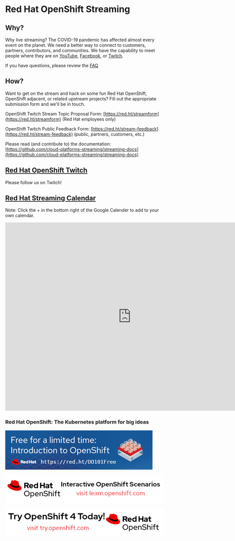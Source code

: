 # Red Hat OpenShift Streaming

## Why?

Why live streaming? The COVID-19 pandemic has affected almost every event on the planet. We need a better way to connect to customers, partners, contributors, and communities. We have the capability to meet people where they are on [YouTube](https://www.youtube.com/rhopenshift), [Facebook](https://www.facebook.com/openshift/), or [Twitch](https://www.twitch.tv/redhatopenshift).

If you have questions, please review the [FAQ](https://red.ht/streamfaq)

## How?

Want to get on the stream and hack on some fun Red Hat OpenShift, OpenShift adjacent, or related upstream projects? Fill out the appropriate submission form and we'll be in touch.

OpenShift Twitch Stream Topic Proposal Form: [https://red.ht/streamform](https://red.ht/streamform) (Red Hat employees only)

OpenShift Twitch Public Feedback Form: [https://red.ht/stream-feedback](https://red.ht/stream-feedback) (public, partners, customers, etc.)

Please read (and contribute to) the documentation: [https://github.com/cloud-platforms-streaming/streaming-docs](https://github.com/cloud-platforms-streaming/streaming-docs)

## [Red Hat OpenShift Twitch](https://www.twitch.tv/redhatopenshift)

Please follow us on Twitch!

<!-- Add a placeholder for the Twitch embed -->
<div id="twitch-embed"></div>

<!-- Load the Twitch embed script -->
<script src="https://embed.twitch.tv/embed/v1.js"></script>

<!-- Create a Twitch.Embed object. This will render within the placeholder div -->
<script type="text/javascript">
  new Twitch.Embed("twitch-embed", {
    width: 800,
    height: 600,
    channel: "redhatopenshift",
    layout: "video",
  });
</script>

## [Red Hat Streaming Calendar](https://red.ht/streamcal)

Note: Click the + in the bottom right of the Google Calender to add to your own calendar.

<iframe src="https://calendar.google.com/calendar/embed?src=redhatstreaming%40gmail.com&ctz=America%2FDetroit" style="border: 0" width="800" height="600" frameborder="0" scrolling="no"></iframe>

### Red Hat OpenShift: The Kubernetes platform for big ideas

[![DO101 Free!](https://github.com/cloud-platforms-streaming/streaming-tools/raw/master/obs/assets/free-do101.png)](https://red.ht/DO101Free)

[![learn.openshift.com](https://github.com/cloud-platforms-streaming/streaming-tools/raw/master/obs/assets/learn-openshift-banner.png)](https://learn.openshift.com)

[![try.openshift.com](https://github.com/cloud-platforms-streaming/streaming-tools/raw/master/obs/assets/try-openshift-banner.png)](https://www.openshift.com/try)
